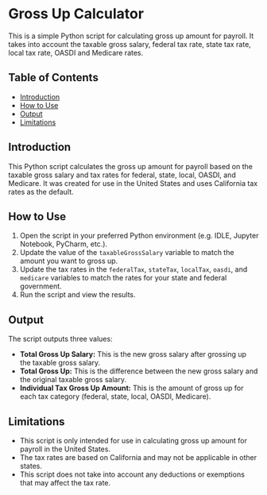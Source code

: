 # Gross Up Calculator

This is a simple Python script for calculating gross up amount for payroll. It takes into account the taxable gross salary, federal tax rate, state tax rate, local tax rate, OASDI and Medicare rates.

## Table of Contents
- [Introduction](#introduction)
- [How to Use](#how-to-use)
- [Output](#output)
- [Limitations](#limitations)

## Introduction

This Python script calculates the gross up amount for payroll based on the taxable gross salary and tax rates for federal, state, local, OASDI, and Medicare. It was created for use in the United States and uses California tax rates as the default.

## How to Use

1. Open the script in your preferred Python environment (e.g. IDLE, Jupyter Notebook, PyCharm, etc.).
2. Update the value of the `taxableGrossSalary` variable to match the amount you want to gross up.
3. Update the tax rates in the `federalTax`, `stateTax`, `localTax`, `oasdi`, and `medicare` variables to match the rates for your state and federal government.
4. Run the script and view the results.

## Output

The script outputs three values:
- **Total Gross Up Salary:** This is the new gross salary after grossing up the taxable gross salary.
- **Total Gross Up:** This is the difference between the new gross salary and the original taxable gross salary.
- **Individual Tax Gross Up Amount:** This is the amount of gross up for each tax category (federal, state, local, OASDI, Medicare).

## Limitations

- This script is only intended for use in calculating gross up amount for payroll in the United States.
- The tax rates are based on California and may not be applicable in other states.
- This script does not take into account any deductions or exemptions that may affect the tax rate.

